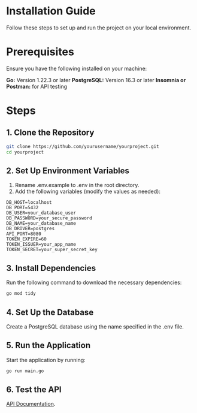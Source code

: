 # Installation Guide

Follow these steps to set up and run the project on your local environment.

# Prerequisites

Ensure you have the following installed on your machine:

**Go:** Version 1.22.3 or later
**PostgreSQL:** Version 16.3 or later
**Insomnia or Postman:** for API testing

# Steps

## 1. Clone the Repository

```bash
git clone https://github.com/yourusername/yourproject.git
cd yourproject
```

## 2. Set Up Environment Variables

1. Rename .env.example to .env in the root directory.
2. Add the following variables (modify the values as needed):

```env
DB_HOST=localhost
DB_PORT=5432
DB_USER=your_database_user
DB_PASSWORD=your_secure_password
DB_NAME=your_database_name
DB_DRIVER=postgres
API_PORT=8080
TOKEN_EXPIRE=60
TOKEN_ISSUER=your_app_name
TOKEN_SECRET=your_super_secret_key
```

## 3. Install Dependencies

Run the following command to download the necessary dependencies:

```bash
go mod tidy
```

## 4. Set Up the Database

Create a PostgreSQL database using the name specified in the .env file.

## 5. Run the Application

Start the application by running:

```bash
go run main.go
```

## 6. Test the API

[API Documentation](http://localhost:8080/swagger/index.html).
